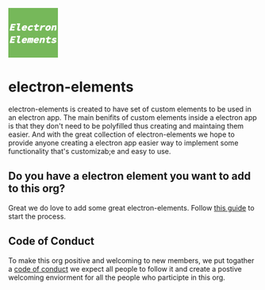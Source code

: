 <p align="left">
  <img
    alt="electron-elements"
    src="electron-elements.png"
    width="100"
  />
</p>

# electron-elements

electron-elements is created to have set of custom elements to be used in
an electron app. The main benifits of custom elements inside a electron app
is that they don't need to be polyfilled thus creating and maintaing them easier.
And with the great collection of electron-elements we hope to provide anyone
creating a electron app easier way to implement some functionality
that's customizab;e and easy to use.

## Do you have a electron element you want to add to this org?

Great we do love to add some great electron-elements.
Follow [this guide](guides/moving-repo-into-org.md) to start the process.

## Code of Conduct

To make this org positive and welcoming to new members,
we put togather a [code of conduct](code_of_conduct.md) we expect all people to follow
it and create a postive welcoming enviorment for all the people who participte in this org.
